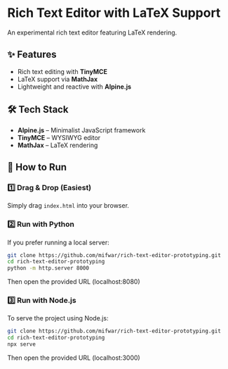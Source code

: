 # Rich Text Editor with LaTeX Support  

An experimental rich text editor featuring LaTeX rendering.

## ✨ Features  
- Rich text editing with **TinyMCE**  
- LaTeX support via **MathJax**  
- Lightweight and reactive with **Alpine.js**  

## 🛠️ Tech Stack  
- **Alpine.js** – Minimalist JavaScript framework  
- **TinyMCE** – WYSIWYG editor  
- **MathJax** – LaTeX rendering  

## 🚀 How to Run  

### 1️⃣ Drag & Drop (Easiest)  
Simply drag `index.html` into your browser.  

### 2️⃣ Run with Python  
If you prefer running a local server:  
```sh
git clone https://github.com/mifwar/rich-text-editor-prototyping.git
cd rich-text-editor-prototyping
python -m http.server 8000
```

Then open the provided URL (localhost:8080)

### 3️⃣ Run with Node.js
To serve the project using Node.js:
```sh
git clone https://github.com/mifwar/rich-text-editor-prototyping.git
cd rich-text-editor-prototyping
npx serve
```

Then open the provided URL (localhost:3000)
